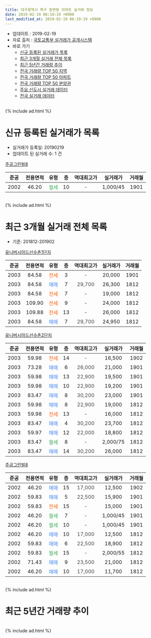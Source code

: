 ```yaml
---
title: 대구광역시 북구 동변동 아파트 실거래 정보
date: 2019-02-19 06:19:19 +0900
last_modified_at: 2019-02-19 06:19:19 +0900
---
```


* 업데이트 : 2019-02-19
* 자료 출처 : [국토교통부 실거래가 공개시스템](http://rt.molit.go.kr)
* 바로 가기
    * [신규 등록된 실거래가 목록](#신규-등록된-실거래가-목록)
    * [최근 3개월 실거래 전체 목록](#최근-3개월-실거래-전체-목록)
    * [최근 5년간 거래량 추이](#최근-5년간-거래량-추이)
    * [전국 거래량 TOP 50 지역](https://ayogom.github.io/apt-trade-info/최근-3개월-전국에서-가장-거래가-많이-발생한-지역)
    * [전국 거래량 TOP 50 아파트](https://ayogom.github.io/apt-trade-info/최근-3개월-전국에서-가장-거래가-많이-발생한-아파트)
    * [전국 거래량 TOP 50 분양권](https://ayogom.github.io/apt-trade-info/최근-3개월-전국에서-가장-거래가-많이-발생한-분양권)
    * [주요 신도시 실거래 데이터](https://ayogom.github.io/apt-trade-info/주요-신도시)
    * [전국 실거래 데이터](https://ayogom.github.io/apt-trade-info/전국)
<br>
{% include ad.html %}
<br>

# 신규 등록된 실거래가 목록
* 실거래가 등록일: 20190219
* 업데이트 된 실거래 수: 1 건


[주공그린빌8](https://search.naver.com/search.naver?query=%EB%8C%80%EA%B5%AC%EA%B4%91%EC%97%AD%EC%8B%9C+%EB%B6%81%EA%B5%AC+%EB%8F%99%EB%B3%80%EB%8F%99+%EC%A3%BC%EA%B3%B5%EA%B7%B8%EB%A6%B0%EB%B9%8C8)

|준공|전용면적|유형|층|역대최고가|실거래가|거래월|
|:---:|:---:|:---:|:---:|:---:|:---:|:---:|
|2002|46.20|<span style="color:#34a853">월세</span>|10|<span style="color:#444444">-</span>|1,000/45|1901|


<br>
{% include ad.html %}
<br>

# 최근 3개월 실거래 전체 목록
* 기준: 201812-201902


[유니버시아드선수촌1단지](https://search.naver.com/search.naver?query=%EB%8C%80%EA%B5%AC%EA%B4%91%EC%97%AD%EC%8B%9C+%EB%B6%81%EA%B5%AC+%EB%8F%99%EB%B3%80%EB%8F%99+%EC%9C%A0%EB%8B%88%EB%B2%84%EC%8B%9C%EC%95%84%EB%93%9C%EC%84%A0%EC%88%98%EC%B4%8C1%EB%8B%A8%EC%A7%80)

|준공|전용면적|유형|층|역대최고가|실거래가|거래월|
|:---:|:---:|:---:|:---:|:---:|:---:|:---:|
|2003|84.58|<span style="color:#ff5a00">전세</span>|3|<span style="color:#444444">-</span>|20,000|1901|
|2003|84.58|<span style="color:#4285f3">매매</span>|7|<span style="color:#444444">29,700</span>|26,300|1812|
|2003|84.58|<span style="color:#ff5a00">전세</span>|7|<span style="color:#444444">-</span>|19,000|1812|
|2003|109.90|<span style="color:#ff5a00">전세</span>|9|<span style="color:#444444">-</span>|24,000|1812|
|2003|109.88|<span style="color:#ff5a00">전세</span>|13|<span style="color:#444444">-</span>|26,000|1812|
|2003|84.58|<span style="color:#4285f3">매매</span>|7|<span style="color:#444444">29,700</span>|24,950|1812|

[유니버시아드선수촌2단지](https://search.naver.com/search.naver?query=%EB%8C%80%EA%B5%AC%EA%B4%91%EC%97%AD%EC%8B%9C+%EB%B6%81%EA%B5%AC+%EB%8F%99%EB%B3%80%EB%8F%99+%EC%9C%A0%EB%8B%88%EB%B2%84%EC%8B%9C%EC%95%84%EB%93%9C%EC%84%A0%EC%88%98%EC%B4%8C2%EB%8B%A8%EC%A7%80)

|준공|전용면적|유형|층|역대최고가|실거래가|거래월|
|:---:|:---:|:---:|:---:|:---:|:---:|:---:|
|2003|59.98|<span style="color:#ff5a00">전세</span>|14|<span style="color:#444444">-</span>|16,500|1902|
|2003|73.28|<span style="color:#4285f3">매매</span>|6|<span style="color:#444444">26,000</span>|21,000|1901|
|2003|59.98|<span style="color:#4285f3">매매</span>|13|<span style="color:#444444">22,900</span>|19,500|1901|
|2003|59.98|<span style="color:#4285f3">매매</span>|10|<span style="color:#444444">22,900</span>|19,200|1901|
|2003|83.47|<span style="color:#4285f3">매매</span>|8|<span style="color:#444444">30,200</span>|23,000|1901|
|2003|59.98|<span style="color:#4285f3">매매</span>|8|<span style="color:#444444">22,900</span>|19,000|1812|
|2003|59.98|<span style="color:#ff5a00">전세</span>|13|<span style="color:#444444">-</span>|16,000|1812|
|2003|83.47|<span style="color:#4285f3">매매</span>|4|<span style="color:#444444">30,200</span>|23,700|1812|
|2003|59.97|<span style="color:#4285f3">매매</span>|12|<span style="color:#444444">22,000</span>|18,800|1812|
|2003|83.47|<span style="color:#34a853">월세</span>|8|<span style="color:#444444">-</span>|2,000/75|1812|
|2003|83.47|<span style="color:#4285f3">매매</span>|14|<span style="color:#444444">30,200</span>|26,000|1812|

[주공그린빌8](https://search.naver.com/search.naver?query=%EB%8C%80%EA%B5%AC%EA%B4%91%EC%97%AD%EC%8B%9C+%EB%B6%81%EA%B5%AC+%EB%8F%99%EB%B3%80%EB%8F%99+%EC%A3%BC%EA%B3%B5%EA%B7%B8%EB%A6%B0%EB%B9%8C8)

|준공|전용면적|유형|층|역대최고가|실거래가|거래월|
|:---:|:---:|:---:|:---:|:---:|:---:|:---:|
|2002|46.20|<span style="color:#4285f3">매매</span>|15|<span style="color:#444444">17,000</span>|12,500|1902|
|2002|59.83|<span style="color:#4285f3">매매</span>|5|<span style="color:#444444">22,500</span>|15,900|1901|
|2002|59.83|<span style="color:#ff5a00">전세</span>|15|<span style="color:#444444">-</span>|15,000|1901|
|2002|46.20|<span style="color:#34a853">월세</span>|7|<span style="color:#444444">-</span>|1,000/45|1901|
|2002|46.20|<span style="color:#34a853">월세</span>|10|<span style="color:#444444">-</span>|1,000/45|1901|
|2002|46.20|<span style="color:#4285f3">매매</span>|10|<span style="color:#444444">17,000</span>|12,500|1812|
|2002|59.83|<span style="color:#4285f3">매매</span>|6|<span style="color:#444444">22,500</span>|18,900|1812|
|2002|59.83|<span style="color:#34a853">월세</span>|15|<span style="color:#444444">-</span>|2,000/55|1812|
|2002|71.43|<span style="color:#4285f3">매매</span>|9|<span style="color:#444444">23,500</span>|21,000|1812|
|2002|46.20|<span style="color:#4285f3">매매</span>|10|<span style="color:#444444">17,000</span>|11,700|1812|


<br>
{% include ad.html %}
<br>

# 최근 5년간 거래량 추이


<div style="width:100%;">
    <canvas id="deal_progress" height="200"></canvas>
</div>

<script>
new Chart(document.getElementById("deal_progress"), {
    type: 'line',
    data: {
        labels: ['201402','201403','201404','201405','201406','201407','201408','201409','201410','201411','201412','201501','201502','201503','201504','201505','201506','201507','201508','201509','201510','201511','201512','201601','201602','201603','201604','201605','201606','201607','201608','201609','201610','201611','201612','201701','201702','201703','201704','201705','201706','201707','201708','201709','201710','201711','201712','201801','201802','201803','201804','201805','201806','201807','201808','201809','201810','201811','201812','201901','201902'],
        datasets: [{
            label: '매매',
            pointRadius: 1,
            data: [9, 20, 15, 13, 24, 29, 32, 25, 31, 26, 19, 27, 19, 33, 22, 15, 22, 21, 21, 17, 8, 14, 7, 7, 13, 10, 18, 8, 7, 7, 8, 16, 14, 18, 9, 12, 20, 10, 11, 12, 9, 11, 20, 21, 14, 4, 11, 21, 8, 22, 11, 16, 15, 11, 11, 14, 10, 15, 10, 5, 1],
            borderColor: "rgba(255, 201, 14, 1)",
            backgroundColor: "rgba(255, 201, 14, 0.5)",
            fill: false,
            lineTension: 0
        },{
            label: '전월세',
            pointRadius: 1,
            data: [11, 10, 7, 7, 4, 5, 13, 12, 5, 13, 6, 5, 6, 9, 8, 7, 13, 11, 11, 8, 16, 5, 5, 12, 15, 12, 9, 1, 9, 14, 4, 6, 11, 7, 9, 8, 8, 4, 5, 6, 6, 8, 6, 6, 7, 10, 6, 15, 7, 11, 15, 13, 10, 11, 4, 6, 11, 6, 6, 4, 1],
            borderColor: "rgba(0, 141, 185, 1)",
            backgroundColor: "rgba(0, 141, 185, 0.5)",
            fill: false,
            lineTension: 0
        }
        ]
    },
    options: {
        responsive: true,
        title: {
            display: false
        },
        tooltips: {
            mode: 'index',
            intersect: false
        },
        hover: {
            mode: 'nearest',
            intersect: true
        },
        scales: {
            xAxes: [{
                display: true,
                scaleLabel: {
                    display: true,
                    labelString: '년/월'
                }
            }],
            yAxes: [{
                display: true,
                ticks: {
                    suggestedMin: 0,
                },
                scaleLabel: {
                    display: true,
                    labelString: '실거래 수'
                }
            }]
        }
    }
});

</script>


<br>
{% include ad.html %}
<br>

